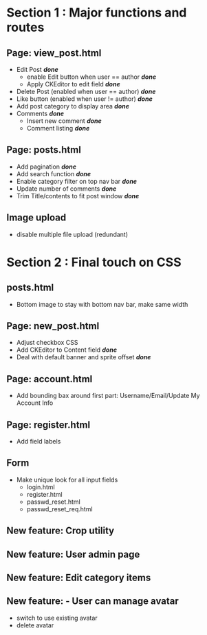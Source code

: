 # Section 1 : Major functions and routes

## Page: view_post.html
- Edit Post  ***done***
  - enable Edit button when user == author  ***done***
  - Apply CKEditor to edit field  ***done***
- Delete Post (enabled when user == author)  ***done***
- Like button (enabled when user != author)  ***done***
- Add post category to display area  ***done***
- Comments  ***done***
  - Insert new comment  ***done***
  - Comment listing  ***done***

## Page: posts.html
- Add pagination  ***done***
- Add search function  ***done***
- Enable category filter on top nav bar  ***done***
- Update number of comments  ***done***
- Trim Title/contents to fit post window  ***done***

## Image upload
- disable multiple file upload (redundant)

# Section 2 : Final touch on CSS

## posts.html
- Bottom image to stay with bottom nav bar, make same width

## Page: new_post.html
- Adjust checkbox CSS
- Add CKEditor to Content field  ***done***
- Deal with default banner and sprite offset  ***done***

## Page: account.html
- Add bounding bax around first part: Username/Email/Update My Account Info

## Page: register.html
- Add field labels

## Form
- Make unique look for all input fields
  - login.html
  - register.html
  - passwd_reset.html
  - passwd_reset_req.html

## New feature: Crop utility
## New feature: User admin page
## New feature: Edit category items
## New feature: - User can manage avatar
  - switch to use existing avatar
  - delete avatar


